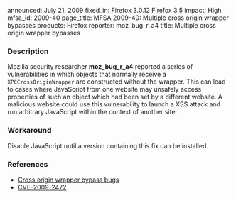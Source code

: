 announced: July 21, 2009
fixed_in: Firefox 3.0.12
          Firefox 3.5
impact: High
mfsa_id: 2009-40
page_title: MFSA 2009-40: Multiple cross origin wrapper bypasses
products: Firefox
reporter: moz_bug_r_a4
title: Multiple cross origin wrapper bypasses

<h3>Description</h3>

<p>Mozilla security researcher <strong>moz_bug_r_a4</strong> reported
a series of vulnerabilities in which objects that normally receive
a <code>XPCCrossOriginWrapper</code> are constructed without the
wrapper.  This can lead to cases where JavaScript from one website may
unsafely access properties of such an object which had been set by a
different website.  A malicious website could use this vulnerability
to launch a XSS attack and run arbitrary JavaScript within the context
of another site.</p>

<h3>Workaround</h3>

<p>Disable JavaScript until a version containing this fix can be
installed.</p>

<h3>References</h3>

<ul>
  <li><a href="https://bugzilla.mozilla.org/buglist.cgi?bug_id=481434,479288,497102">Cross origin wrapper bypass bugs</a></li>
  <li><a class="ex-ref" href="http://cve.mitre.org/cgi-bin/cvename.cgi?name=CVE-2009-2472">CVE-2009-2472</a></li>
</ul>



